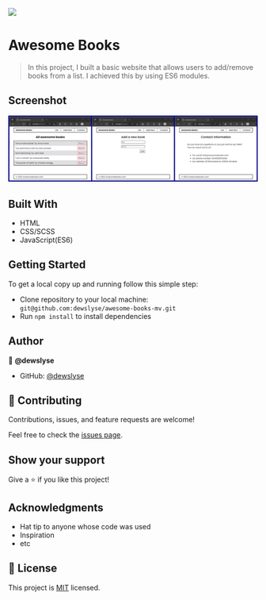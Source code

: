 ![](https://img.shields.io/badge/Microverse-blueviolet)

# Awesome Books

> In this project, I built a basic website that allows users to add/remove books from a list. I achieved this by using ES6 modules.

## Screenshot

<img src="./screenshot.png">

## Built With

- HTML
- CSS/SCSS
- JavaScript(ES6)


## Getting Started

To get a local copy up and running follow this simple step:

- Clone repository to your local machine: `git@github.com:dewslyse/awesome-books-mv.git`
- Run `npm install` to install dependencies


## Author

👤 **@dewslyse**

- GitHub: [@dewslyse](https://github.com/dewslyse)


## 🤝 Contributing

Contributions, issues, and feature requests are welcome!

Feel free to check the [issues page](../../issues/).

## Show your support

Give a ⭐️ if you like this project!

## Acknowledgments

- Hat tip to anyone whose code was used
- Inspiration
- etc

## 📝 License

This project is [MIT](./LICENSE) licensed.
